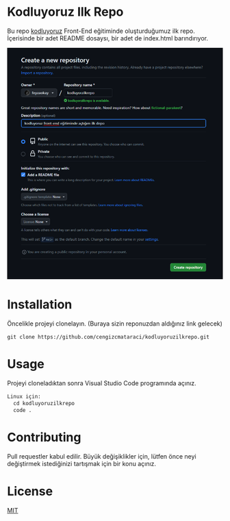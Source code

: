 # Kodluyoruz Ilk Repo
Bu repo [kodluyoruz](https://kodluyoruz.org) Front-End eğitiminde oluşturduğumuz ilk repo. İçerisinde bir adet README dosaysı, bir adet de index.html barındırıyor.

![ödev görseli](https://github.com/feyzaokay/kodluyoruzilkrepo/blob/main/resim_2023-05-11_151616870.png)

# Installation
Öncelikle projeyi clonelayın. (Buraya sizin reponuzdan aldığınız link gelecek)

    git clone https://github.com/cengizcmataraci/kodluyoruzilkrepo.git

# Usage
Projeyi cloneladıktan sonra Visual Studio Code programında açınız. 

    Linux için: 
      cd kodluyoruzilkrepo
      code .

# Contributing
Pull requestler kabul edilir. Büyük değişiklikler için, lütfen önce neyi değiştirmek istediğinizi tartışmak için bir konu açınız. 


# License
[MIT](https://choosealicense.com/licenses/mit/)
